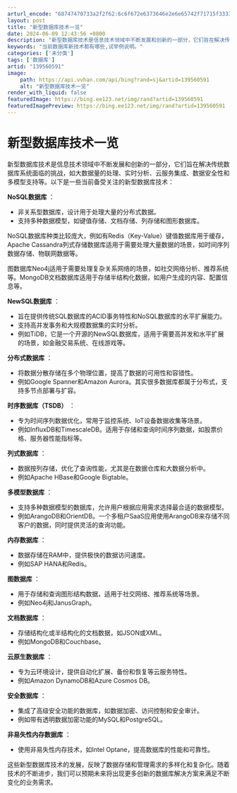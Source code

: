 ```yaml
---
arturl_encode: "68747470733a2f2f62:6c6f672e6373646e2e6e65742f71715f33333837363535332f:61727469636c652f64657461696c732f313339353630353931"
layout: post
title: "新型数据库技术一览"
date: 2024-06-09 12:43:56 +0800
description: "新型数据库技术是信息技术领域中不断发展和创新的一部分，它们旨在解决传统"
keywords: "当前数据库新技术都有哪些,试举例说明。"
categories: ['未分类']
tags: ['数据库']
artid: "139560591"
image:
    path: https://api.vvhan.com/api/bing?rand=sj&artid=139560591
    alt: "新型数据库技术一览"
render_with_liquid: false
featuredImage: https://bing.ee123.net/img/rand?artid=139560591
featuredImagePreview: https://bing.ee123.net/img/rand?artid=139560591
---
```


# 新型数据库技术一览

新型数据库技术是信息技术领域中不断发展和创新的一部分，它们旨在解决传统数据库系统面临的挑战，如大数据量的处理、实时分析、云服务集成、数据安全性和多模型支持等。以下是一些当前备受关注的新型数据库技术：

**NoSQL数据库**
：

* 非关系型数据库，设计用于处理大量的分布式数据。
* 支持多种数据模型，如键值存储、文档存储、列存储和图形数据库。

NoSQL数据库种类比较庞大，例如有Redis（Key-Value）键值数据库用于缓存，Apache Cassandra列式存储数据库适用于需要处理大量数据的场景，如时间序列数据存储、物联网数据等。

图数据库Neo4j适用于需要处理复杂关系网络的场景，如社交网络分析、推荐系统等。MongoDB文档数据库适用于存储半结构化数据，如用户生成的内容、配置信息等。

**NewSQL数据库**
：

* 旨在提供传统SQL数据库的ACID事务特性和NoSQL数据库的水平扩展能力。
* 支持高并发事务和大规模数据集的实时分析。
* 例如TiDB，它是一个开源的NewSQL数据库，适用于需要高并发和水平扩展的场景，如金融交易系统、在线游戏等。

**分布式数据库**
：

* 将数据分散存储在多个物理位置，提高了数据的可用性和容错性。
* 例如Google Spanner和Amazon Aurora。其实很多数据库都属于分布式，支持多节点部署与扩容。

**时序数据库（TSDB）**
：

* 专为时间序列数据优化，常用于监控系统、IoT设备数据收集等场景。
* 例如InfluxDB和TimescaleDB。适用于存储和查询时间序列数据，如股票价格、服务器性能指标等。

**列式数据库**
：

* 数据按列存储，优化了查询性能，尤其是在数据仓库和大数据分析中。
* 例如Apache HBase和Google Bigtable。

**多模型数据库**
：

* 支持多种数据模型的数据库，允许用户根据应用需求选择最合适的数据模型。
* 例如ArangoDB和OrientDB。一个多租户SaaS应用使用ArangoDB来存储不同客户的数据，同时提供灵活的查询功能。

**内存数据库**
：

* 数据存储在RAM中，提供极快的数据访问速度。
* 例如SAP HANA和Redis。

**图数据库**
：

* 用于存储和查询图形结构数据，适用于社交网络、推荐系统等场景。
* 例如Neo4j和JanusGraph。

**文档数据库**
：

* 存储结构化或半结构化的文档数据，如JSON或XML。
* 例如MongoDB和Couchbase。

**云原生数据库**
：

* 专为云环境设计，提供自动化扩展、备份和恢复等云服务特性。
* 例如Amazon DynamoDB和Azure Cosmos DB。

**安全数据库**
：

* 集成了高级安全功能的数据库，如数据加密、访问控制和安全审计。
* 例如带有透明数据加密功能的MySQL和PostgreSQL。

**非易失性内存数据库**
：

* 使用非易失性内存技术，如Intel Optane，提高数据库的性能和可靠性。

这些新型数据库技术的发展，反映了数据存储和管理需求的多样化和复杂化。随着技术的不断进步，我们可以预期未来将出现更多创新的数据库解决方案来满足不断变化的业务需求。